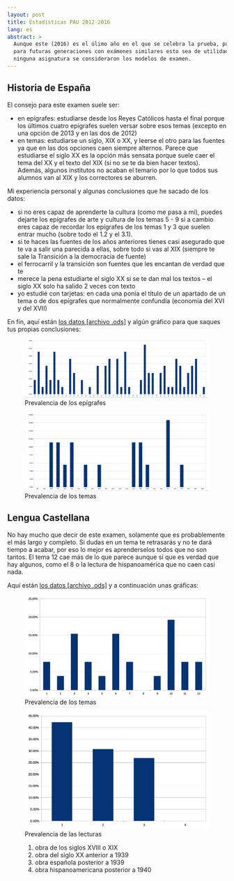 ```yaml
---
layout: post
title: Estadísticas PAU 2012-2016
lang: es
abstract: >
  Aunque este (2016) es el úlimo año en el que se celebra la prueba, puede que
  para futuras generaciones con exámenes similares esto sea de utilidad. Para
  ninguna asignatura se consideraron los modelos de examen.
---
```


## Historia de España

El consejo para este examen suele ser:

* en epígrafes: estudiarse desde los Reyes Católicos hasta el final porque los
    últimos cuatro epígrafes suelen versar sobre esos temas (excepto en una
    opción de 2013 y en las dos de 2012)
* en temas: estudiarse un siglo, XIX o XX, y leerse el otro para las fuentes ya
    que en las dos opciones caen siempre alternos. Parece que estudiarse el
    siglo XX es la opción más sensata porque suele caer el tema del XX y el
    texto del XIX (si no se te da bien hacer textos). Además, algunos institutos
    no acaban el temario por lo que todos sus alumnos van al XIX y los
    correctores se aburren.

Mi experiencia personal y algunas conclusiones que he sacado de los datos:

* si no eres capaz de aprenderte la cultura (como me pasa a mí), puedes dejarte
  los epígrafes de arte y cultura de los temas 5 - 9 si a cambio eres capaz de
  recordar los epígrafes de los temas 1 y 3 que suelen entrar mucho (sobre todo el 1.2 y el 3.1).
* si te haces las fuentes de los años anteriores tienes casi asegurado que te va
  a salir una parecida a ellas, sobre todo si vas al XIX (siempre te sale la
  Transición a la democracia de fuente)
* el ferrocarril y la transición son fuentes que les encantan de verdad que te
* merece la pena estudiarte el siglo XX si se te dan mal los
  textos – el siglo XX solo ha salido 2 veces con texto
* yo estudié con tarjetas: en cada una ponía el título de un apartado de un tema
  o de dos epígrafes que normalmente confundía (economía del XVI y del XVII)

En fin, aquí están [los datos [archivo
.ods]](/docs/2016/estadisticas-pau-he.ods) y algún gráfico para que saques tus
propias conclusiones:

<figure>
  <a href="/img/posts/2016/prevalencia-epigrafes.png">
  <img alt="gráfico de barras de los epígrafes" src="/img/posts/2016/prevalencia-epigrafes.png">
  </a>
  <figcaption>Prevalencia de los epígrafes</figcaption>
</figure>

<figure>
  <a href="/img/posts/2016/prevalencia-temas.png">
  <img alt="gráfico de barras de los temas" src="/img/posts/2016/prevalencia-temas.png">
  </a>
  <figcaption>Prevalencia de los temas</figcaption>
</figure>


## Lengua Castellana

No hay mucho que decir de este examen, solamente que es probablemente el más
largo y completo. Si dudas en un tema te retrasarás y no te dará tiempo a
acabar, por eso lo mejor es aprenderselos todos que no son tantos. El tema 12
cae más de lo que parece aunque sí que es verdad que hay algunos, como el 8 o la
lectura de hispanoamérica que no caen casi nada.

Aquí están [los datos [archivo .ods]](/docs/2016/estadisticas-pau-len.ods) y a
continuación unas gráficas:

<figure>
  <a href="/img/posts/2016/prevalencia-len-temas.png">
  <img alt="gráfico de barras de los temas"
  src="/img/posts/2016/prevalencia-len-temas.png">
  </a>
  <figcaption>Prevalencia de los temas</figcaption>
</figure>

<figure>
  <a href="/img/posts/2016/prevalencia-len-lecturas.png">
  <img src="/img/posts/2016/prevalencia-len-lecturas.png" alt="gráfico de barras
  de las lecturas">
  </a>
  <figcaption>Prevalencia de las lecturas
    <ol>
      <li>obra de los siglos XVIII o XIX</li>
      <li>obra del siglo XX anterior a 1939</li>
      <li>obra española posterior a 1939</li>
      <li>obra hispanoamericana posterior a 1940</li>
    </ol>
  </figcaption>
</figure>

